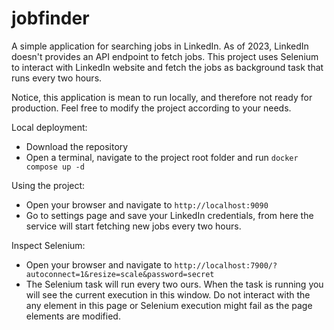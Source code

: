 # jobfinder

A simple application for searching jobs in LinkedIn. As of 2023, LinkedIn doesn't provides
an API endpoint to fetch jobs. This project uses Selenium to interact with LinkedIn
website and fetch the jobs as background task that runs every two hours.

Notice, this application is mean to run locally, and therefore not ready for production.
Feel free to modify the project according to your needs.

Local deployment:

- Download the repository
- Open a terminal, navigate to the project root folder and run `docker compose up -d`


Using the project:

- Open your browser and navigate to `http://localhost:9090`
- Go to settings page and save your LinkedIn credentials, from here the service will start
fetching new jobs every two hours.


Inspect Selenium:

- Open your browser and navigate to `http://localhost:7900/?autoconnect=1&resize=scale&password=secret`
- The Selenium task will run every two ours. When the task is running you will see the
current execution in this window. Do not interact with the any element in this page or 
Selenium execution might fail as the page elements are modified.
